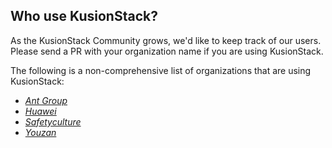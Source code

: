 ## Who use KusionStack?

As the KusionStack Community grows, we'd like to keep track of our users. Please send a PR with your organization name if you are using KusionStack.

The following is a non-comprehensive list of organizations that are using KusionStack: 

+ *[Ant Group](https://www.antgroup.com/)*
+ *[Huawei](https://www.huawei.com/)*
+ *[Safetyculture](https://safetyculture.com/)*
+ *[Youzan](https://www.youzan.com/)*